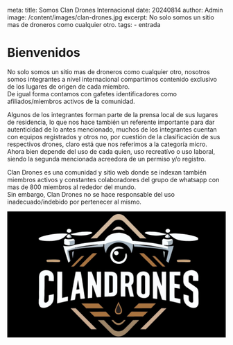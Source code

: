 meta:
  title: Somos Clan Drones Internacional
  date: 20240814
  author: Admin
  image: /content/images/clan-drones.jpg
  excerpt: No solo somos un sitio mas de droneros como cualquier otro. 
  tags:
    - entrada

# Bienvenidos

No solo somos un sitio mas de droneros como cualquier otro, nosotros somos integrantes a nivel internacional
  compartimos contenido exclusivo de los lugares de origen de cada miembro.   
  De igual forma contamos con gafetes identificadores como afiliados/miembros
  activos de la comunidad.  
  
Algunos de los integrantes forman parte de la prensa local de sus lugares de residencia, lo que nos hace también un referente
  importante para dar autenticidad de lo antes mencionado, muchos de los integrantes cuentan con equipos registrados y otros no, por cuestión de la clasificación de sus respectivos drones, claro está que nos referimos a la categoría micro.  
  Ahora bien depende del uso de cada quien, uso recreatívo o uso laboral, siendo 
  la segunda mencionada acreedora de un permiso y/o registro. 
  
  Clan Drones es una comunidad y sitio web donde se indexan también miembros activos y constantes colaboradores del grupo de whatsapp con mas de 800 miembros
  al rededor del mundo.  
  Sin embargo, Clan Drones no se hace responsable del uso inadecuado/indebido por pertenecer al mismo.  
  
![header](/content/images/clan-drones.jpg)
